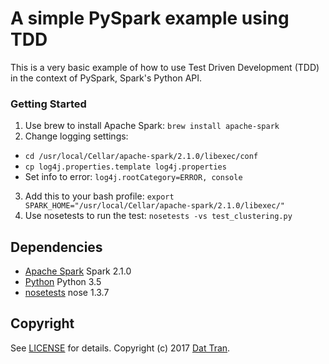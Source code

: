 # A simple PySpark example using TDD

This is a very basic example of how to use Test Driven Development (TDD) in the context of PySpark, Spark's Python API.

### Getting Started

1. Use brew to install Apache Spark: `brew install apache-spark`
2. Change logging settings:
  - `cd /usr/local/Cellar/apache-spark/2.1.0/libexec/conf`
  - `cp log4j.properties.template log4j.properties`
  - Set info to error: `log4j.rootCategory=ERROR, console`
3. Add this to your bash profile: `export SPARK_HOME="/usr/local/Cellar/apache-spark/2.1.0/libexec/"`
4. Use nosetests to run the test: `nosetests -vs test_clustering.py`

## Dependencies
- [Apache Spark](http://spark.apache.org/) Spark 2.1.0
- [Python](https://www.python.org/) Python 3.5
- [nosetests](http://nose.readthedocs.io/en/latest/) nose 1.3.7

## Copyright

See [LICENSE](LICENSE) for details.
Copyright (c) 2017 [Dat Tran](http://www.dat-tran.com/).
